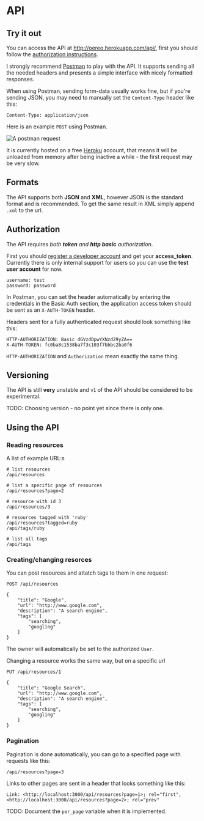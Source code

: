 # API

## Try it out

You can access the API at <http://oereo.herokuapp.com/api/>, first you should
follow the [authorization instructions](#authorization).

I strongly recommend [Postman](https://chrome.google.com/webstore/detail/postman-rest-client/fdmmgilgnpjigdojojpjoooidkmcomcm?hl=en)
to play with the API. It supports sending all the needed headers and presents a
simple interface with nicely formatted responses.

When using Postman, sending form-data usually works fine, but if you're sending
JSON, you may need to manually set the `Content-Type` header like this:

    Content-Type: application/json

Here is an example `POST` using Postman.

![A postman request](/oereo/img/postman-1.png)

It is currently hosted on a free [Heroku](https://www.heroku.com/) account,
that means it will be unloaded from memory after being inactive a while - the
first request may be very slow.

## Formats

The API supports both **JSON** and **XML**, however JSON is the standard format
and is recommended. To get the same result in XML simply append `.xml` to the
url.

## Authorization

The API requires _both **token** and **http basic** authorization_.

First you should [register a developer account](http://oereo.herokuapp.com/register_developer)
and get your **access_token**. Currently there is only internal support for
users so you can use the **test user account** for now.

    username: test
    password: password

In Postman, you can set the header automatically by entering the credentials in
the Basic Auth section, the application access token should be sent as an
`X-AUTH-TOKEN` header.

Headers sent for a fully authenticated request should look something like this:

    HTTP-AUTHORIZATION: Basic dGVzdDpwYXNzd29yZA==
    X-AUTH-TOKEN: fc0ba8c1538ba7f3c103f7bbbc2ba0f6

`HTTP-AUTHORIZATION` and `Authorization` mean exactly the same thing.

## Versioning

The API is still **very** unstable and `v1` of the API should be considered to
be experimental.

TODO: Choosing version - no point yet since there is only one.

## Using the API

### Reading resources

A list of example URL:s

    # list resources
    /api/resources

    # list a specific page of resources
    /api/resources?page=2

    # resource with id 3
    /api/resources/3

    # resources tagged with 'ruby'
    /api/resources?tagged=ruby
    /api/tags/ruby

    # list all tags
    /api/tags

### Creating/changing resorces

You can post resources and attatch tags to them in one request:

    POST /api/resources

    {
        "title": "Google",
        "url": "http://www.google.com",
        "description": "A search engine",
        "tags": [
            "searching",
            "googling"
        ]
    }

The owner will automatically be set to the authorized `User`.

Changing a resource works the same way, but on a specific url

    PUT /api/resources/1

    {
        "title": "Google Search",
        "url": "http://www.google.com",
        "description": "A search engine",
        "tags": [
            "searching",
            "googling"
        ]
    }

### Pagination

Pagination is done automatically, you can go to a specified page with requests
like this:

    /api/resources?page=3

Links to other pages are sent in a header that looks something like this:

    Link: <http://localhost:3000/api/resources?page=1>; rel="first", <http://localhost:3000/api/resources?page=2>; rel="prev"

TODO: Document the `per_page` variable when it is implemented.
